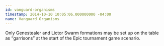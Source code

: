 ```yaml
---
id: vanguard-organisms
timestamp: 2014-10-10 10:05:06.000000000 -04:00
name: Vanguard Organisms
---
```

<p>Only Genestealer and Lictor Swarm formations may be set up on the table as <q>garrisons</q> at the start of the Epic tournament game scenario.</p>